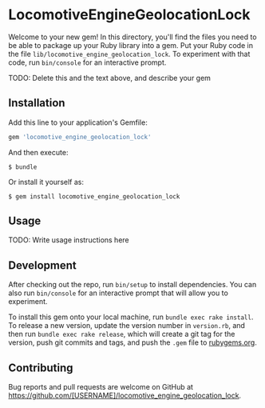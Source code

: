 # LocomotiveEngineGeolocationLock

Welcome to your new gem! In this directory, you'll find the files you need to be able to package up your Ruby library into a gem. Put your Ruby code in the file `lib/locomotive_engine_geolocation_lock`. To experiment with that code, run `bin/console` for an interactive prompt.

TODO: Delete this and the text above, and describe your gem

## Installation

Add this line to your application's Gemfile:

```ruby
gem 'locomotive_engine_geolocation_lock'
```

And then execute:

    $ bundle

Or install it yourself as:

    $ gem install locomotive_engine_geolocation_lock

## Usage

TODO: Write usage instructions here

## Development

After checking out the repo, run `bin/setup` to install dependencies. You can also run `bin/console` for an interactive prompt that will allow you to experiment.

To install this gem onto your local machine, run `bundle exec rake install`. To release a new version, update the version number in `version.rb`, and then run `bundle exec rake release`, which will create a git tag for the version, push git commits and tags, and push the `.gem` file to [rubygems.org](https://rubygems.org).

## Contributing

Bug reports and pull requests are welcome on GitHub at https://github.com/[USERNAME]/locomotive_engine_geolocation_lock.


